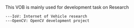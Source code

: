 This VOB is mainly used for development task on Research

	---IoV: Internet of Vehicle research
	---OpenCV: OpenCV development project

